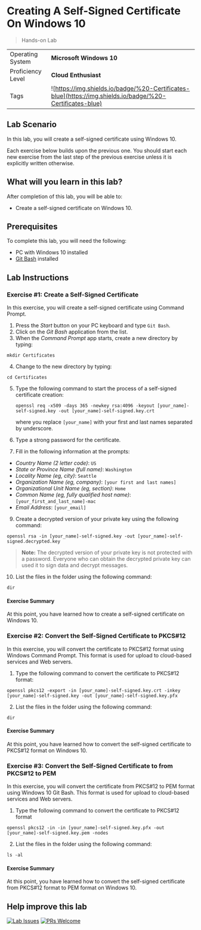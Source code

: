# Creating A Self-Signed Certificate On Windows 10

> Hands-on Lab

|                   |                       |
| :---------------- | :-------------------- |
| Operating System  | **Microsoft Windows 10**   |
| Proficiency Level | **Cloud  Enthusiast** |
| Tags              | ![https://img.shields.io/badge/%20-Certificates-blue](https://img.shields.io/badge/%20-Certificates-blue) |

## Lab Scenario

In this lab, you will create a self-signed certificate using Windows 10.

Each exercise below builds upon the previous one. You should start each new exercise from the last step of the previous exercise unless it is explicitly written otherwise.

## What will you learn in this lab?

After completion of this lab, you will be able to:

- Create a self-signed certificate on Windows 10.

## Prerequisites

To complete this lab, you will need the following:

- PC with Windows 10 installed
- [Git Bash](https://git-scm.com/downloads) installed

## Lab Instructions

### Exercise #1: Create a Self-Signed Certificate

In this exercise, you will create a self-signed certificate using Command Prompt.

1. Press the *Start* button on your PC keyboard and type `Git Bash`.
2. Click on the *Git Bash* application from the list.
3. When the *Command Prompt* app starts, create a new directory by typing:
  ```
  mkdir Certificates
  ```
4. Change to the new directory by typing:
  ```
  cd Certificates
  ```
5. Type the following command to start the process of a self-signed certificate creation:
   ```
   openssl req -x509 -days 365 -newkey rsa:4096 -keyout [your_name]-self-signed.key -out [your_name]-self-signed.key.crt
   ```
   
   where you replace `[your_name]` with your first and last names separated by underscore.
4. Type a strong password for the certificate.
5. Fill in the following information at the prompts:
  - *Country Name (2 letter code)*: `US`
  - *State or Province Name (full name)*: `Washington`
  - *Locality Name (eg, city)*: `Seattle`
  - *Organization Name (eg, company)*: `[your first and last names]`
  - *Organizational Unit Name (eg, section)*: `Home`
  - *Common Name (eg, fully qualified host name)*: `[your_first_and_last_name]-mac`
  - *Email Address*: `[your_email]`
9. Create a decrypted version of your private key using the following command:
  ```
  openssl rsa -in [your_name]-self-signed.key -out [your_name]-self-signed.decrypted.key
  ```
  
  >**Note:** The decrypted version of your private key is not protected with a password. Everyone who can obtain the decrypted private key can used it to sign data and decrypt messages.
10. List the files in the folder using the following command:
  ```
  dir
  ```

#### Exercise Summary

At this point, you have learned how to create a self-signed certificate on Windows 10.

### Exercise #2: Convert the Self-Signed Certificate to PKCS#12
In this exercise, you will convert the certificate to PKCS#12 format using Windows Command Prompt. This format is used for upload to cloud-based services and Web servers.

1. Type the following command to convert the certificate to PKCS#12 format:
  ```
  openssl pkcs12 -export -in [your_name]-self-signed.key.crt -inkey [your_name]-self-signed.key -out [your_name]-self-signed.key.pfx
  ```
2. List the files in the folder using the following command:
  ```
  dir
  ```

#### Exercise Summary

At this point, you have learned how to convert the self-signed certificate to PKCS#12 format on Windows 10.

### Exercise #3: Convert the Self-Signed Certificate to from PKCS#12 to PEM

In this exercise, you will convert the certificate from PKCS#12 to PEM format using Windows 10 Git Bash. This format is used for upload to cloud-based services and Web servers.

1. Type the following command to convert the certificate to PKCS#12 format
  ```
  openssl pkcs12 -in -in [your_name]-self-signed.key.pfx -out [your_name]-self-signed.key.pem -nodes
  ```
2. List the files in the folder using the following command:
  ```
  ls -al
  ```

#### Exercise Summary

At this point, you have learned how to convert the self-signed certificate from PKCS#12 format to PEM format on Windows 10.

## Help improve this lab

[![Lab Issues](https://img.shields.io/github/issues/crimsonpinnacle/cloud-labs)](https://github.com/CrimsonPinnacle/cloud-labs/issues/new?assignees=toddysm&labels=new+lab&template=bug_template.md&title=) [![PRs Welcome](https://img.shields.io/badge/PRs-welcome-brightgreen.svg)](https://github.com/CrimsonPinnacle/cloud-labs/pulls)